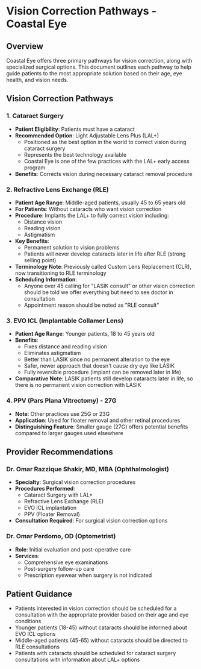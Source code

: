 # Vision Correction Pathways - Coastal Eye

## Overview
Coastal Eye offers three primary pathways for vision correction, along with specialized surgical options. This document outlines each pathway to help guide patients to the most appropriate solution based on their age, eye health, and vision needs.

## Vision Correction Pathways

### 1. Cataract Surgery
- **Patient Eligibility**: Patients must have a cataract
- **Recommended Option**: Light Adjustable Lens Plus (LAL+)
  - Positioned as the best option in the world to correct vision during cataract surgery
  - Represents the best technology available
  - Coastal Eye is one of the few practices with the LAL+ early access program
- **Benefits**: Corrects vision during necessary cataract removal procedure

### 2. Refractive Lens Exchange (RLE)
- **Patient Age Range**: Middle-aged patients, usually 45 to 65 years old
- **For Patients**: Without cataracts who want vision correction
- **Procedure**: Implants the LAL+ to fully correct vision including:
  - Distance vision
  - Reading vision
  - Astigmatism
- **Key Benefits**:
  - Permanent solution to vision problems
  - Patients will never develop cataracts later in life after RLE (strong selling point)
- **Terminology Note**: Previously called Custom Lens Replacement (CLR), now transitioning to RLE terminology
- **Scheduling Information**: 
  - Anyone over 45 calling for "LASIK consult" or other vision correction should be told we offer everything but need to see doctor in consultation
  - Appointment reason should be noted as "RLE consult"

### 3. EVO ICL (Implantable Collamer Lens)
- **Patient Age Range**: Younger patients, 18 to 45 years old
- **Benefits**:
  - Fixes distance and reading vision
  - Eliminates astigmatism
  - Better than LASIK since no permanent alteration to the eye
  - Safer, newer approach that doesn't cause dry eye like LASIK
  - Fully reversible procedure (implant can be removed later in life)
- **Comparative Note**: LASIK patients still develop cataracts later in life, so there is no permanent vision correction with LASIK

### 4. PPV (Pars Plana Vitrectomy) - 27G
- **Note**: Other practices use 25G or 23G
- **Application**: Used for floater removal and other retinal procedures
- **Distinguishing Feature**: Smaller gauge (27G) offers potential benefits compared to larger gauges used elsewhere

## Provider Recommendations

### Dr. Omar Razzique Shakir, MD, MBA (Ophthalmologist)
- **Specialty**: Surgical vision correction procedures
- **Procedures Performed**:
  - Cataract Surgery with LAL+
  - Refractive Lens Exchange (RLE)
  - EVO ICL implantation
  - PPV (Floater Removal)
- **Consultation Required**: For surgical vision correction options

### Dr. Omar Perdomo, OD (Optometrist)
- **Role**: Initial evaluation and post-operative care
- **Services**:
  - Comprehensive eye examinations
  - Post-surgery follow-up care
  - Prescription eyewear when surgery is not indicated

## Patient Guidance
- Patients interested in vision correction should be scheduled for a consultation with the appropriate provider based on their age and eye conditions
- Younger patients (18-45) without cataracts should be informed about EVO ICL options
- Middle-aged patients (45-65) without cataracts should be directed to RLE consultations
- Patients with cataracts should be scheduled for cataract surgery consultations with information about LAL+ options